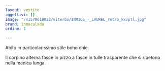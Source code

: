```yaml
---
layout: vestito
aggettivi: []
image: "/v1570618022/viterbo/INM166_-_LAUREL_retro_kxvptl.jpg"
brand: inmaculada
ordine: 1

---
```

Abito in particolarissimo stile boho chic.

Il corpino alterna fasce in pizzo a fasce in tulle trasparente che si ripetono nella manica lunga.